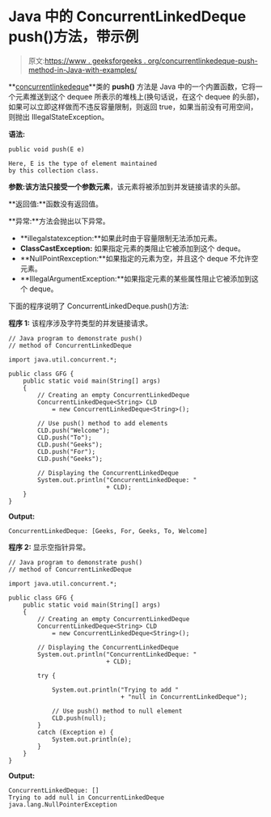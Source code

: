 # Java 中的 ConcurrentLinkedDeque push()方法，带示例

> 原文:[https://www . geeksforgeeks . org/concurrentlinkedeque-push-method-in-Java-with-examples/](https://www.geeksforgeeks.org/concurrentlinkeddeque-push-method-in-java-with-examples/)

**[concurrentlinkedeque](https://www.geeksforgeeks.org/concurrentlinkeddeque-in-java-with-examples/)**类的 **push()** 方法是 Java 中的一个内置函数，它将一个元素推送到这个 dequee 所表示的堆栈上(换句话说，在这个 dequee 的头部)，如果可以立即这样做而不违反容量限制，则返回 true，如果当前没有可用空间，则抛出 IllegalStateException。

**语法:**

```
public void push(E e)

Here, E is the type of element maintained 
by this collection class.

```

**参数:**该方法只接受一个参数**元素**，该元素将被添加到并发链接请求的头部。

**返回值:**函数没有返回值。

**异常:**方法会抛出以下异常。

*   **illegalstatexception:**如果此时由于容量限制无法添加元素。
*   **ClassCastException:** 如果指定元素的类阻止它被添加到这个 deque。
*   **NullPointRexception:**如果指定的元素为空，并且这个 deque 不允许空元素。
*   **IllegalArgumentException:**如果指定元素的某些属性阻止它被添加到这个 deque。

下面的程序说明了 ConcurrentLinkedDeque.push()方法:

**程序 1:** 该程序涉及字符类型的并发链接请求。

```
// Java program to demonstrate push()
// method of ConcurrentLinkedDeque

import java.util.concurrent.*;

public class GFG {
    public static void main(String[] args)
    {
        // Creating an empty ConcurrentLinkedDeque
        ConcurrentLinkedDeque<String> CLD
            = new ConcurrentLinkedDeque<String>();

        // Use push() method to add elements
        CLD.push("Welcome");
        CLD.push("To");
        CLD.push("Geeks");
        CLD.push("For");
        CLD.push("Geeks");

        // Displaying the ConcurrentLinkedDeque
        System.out.println("ConcurrentLinkedDeque: "
                           + CLD);
    }
}
```

**Output:**

```
ConcurrentLinkedDeque: [Geeks, For, Geeks, To, Welcome]

```

**程序 2:** 显示空指针异常。

```
// Java program to demonstrate push()
// method of ConcurrentLinkedDeque

import java.util.concurrent.*;

public class GFG {
    public static void main(String[] args)
    {
        // Creating an empty ConcurrentLinkedDeque
        ConcurrentLinkedDeque<String> CLD
            = new ConcurrentLinkedDeque<String>();

        // Displaying the ConcurrentLinkedDeque
        System.out.println("ConcurrentLinkedDeque: "
                           + CLD);

        try {

            System.out.println("Trying to add "
                               + "null in ConcurrentLinkedDeque");

            // Use push() method to null element
            CLD.push(null);
        }
        catch (Exception e) {
            System.out.println(e);
        }
    }
}
```

**Output:**

```
ConcurrentLinkedDeque: []
Trying to add null in ConcurrentLinkedDeque
java.lang.NullPointerException

```